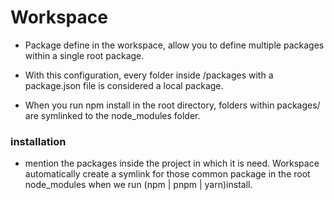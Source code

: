 # Workspace

- Package define in the workspace, allow you to define multiple packages within a single root package.
- With this configuration, every folder inside /packages with a package.json file is considered a local package.

- When you run npm install in the root directory, folders within packages/ are symlinked to the node_modules folder.

### installation
- mention the packages inside the project in which it is need. Workspace automatically create a symlink for those common package in the root node_modules when we run (npm | pnpm | yarn)install.